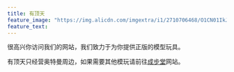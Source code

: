 ```yaml
---
title: 有顶天
feature_image: "https://img.alicdn.com/imgextra/i1/2710706468/O1CN01IkJrWl1xeOUgXsHW2_!!2710706468.jpg"
feature_text:
---
```

<p>很高兴你访问我们的网站，我们致力于为你提供正版的模型玩具。</p>
<p>有顶天只经营奥特曼周边，如果需要其他模玩请前往<a href="https://chengbutang.com/">成步堂</a>网站。</p>
